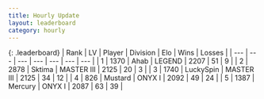 ```yaml
---
title: Hourly Update
layout: leaderboard
category: hourly
---
```


{: .leaderboard}
| Rank | LV | Player | Division | Elo | Wins | Losses |
| --- | --- | --- | --- | --- | --- | --- |
| <span data-change="0">1</span> | 1370 | <span title="ID: 402846">Ahab</span> | LEGEND | <span data-change="0">2207</span> | <span data-change="0">51</span> | <span data-change="0">9</span> |
| <span data-change="1">2</span> | 2878 | <span title="ID: 353063">Sktima</span> | MASTER III | <span data-change="25">2125</span> | <span data-change="3">20</span> | <span data-change="0">3</span> |
| <span data-change="-1">3</span> | 1740 | <span title="ID: 498412">LuckySpin</span> | MASTER III | <span data-change="0">2125</span> | <span data-change="0">34</span> | <span data-change="0">12</span> |
| <span data-change="0">4</span> | 826 | <span title="ID: 611082">Mustard</span> | ONYX I | <span data-change="12">2092</span> | <span data-change="1">49</span> | <span data-change="0">24</span> |
| <span data-change="8">5</span> | 1387 | <span title="ID: 692745">Mercury</span> | ONYX I | <span data-change="52">2087</span> | <span data-change="7">63</span> | <span data-change="1">39</span> |
